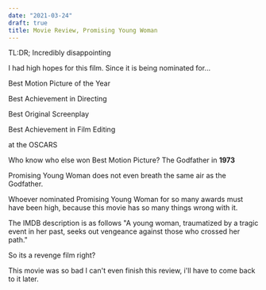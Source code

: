 ```yaml
---
date: "2021-03-24"
draft: true
title: Movie Review, Promising Young Woman
---
```

TL:DR; Incredibly disappointing

I had high hopes for this film. Since it is being nominated for...

Best Motion Picture of the Year

Best Achievement in Directing

Best Original Screenplay

Best Achievement in Film Editing

at the OSCARS

Who know who else won Best Motion Picture? The Godfather in **1973**

Promising Young Woman does not even breath the same air as the Godfather.

Whoever nominated Promising Young Woman for so many awards must have been high, because this movie has so many things wrong with it.

The IMDB description is as follows "A young woman, traumatized by a tragic event in her past, seeks out vengeance against those who crossed her path."

So its a revenge film right?

This movie was so bad I can't even finish this review, i'll have to come back to it later.